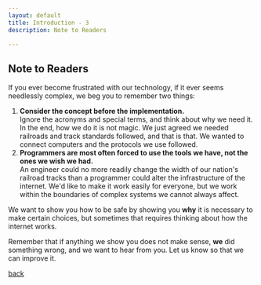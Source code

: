 ```yaml
---
layout: default
title: Introduction - 3
description: Note to Readers

---
```

## Note to Readers

If you ever become frustrated with our technology, if it ever seems needlessly complex, we beg you to remember two things:

1. **Consider the concept before the implementation.**  
   Ignore the acronyms and special terms, and think about why we need it. In the end, how we do it is not magic. We just agreed we needed railroads and track standards followed, and that is that. We wanted to connect computers and the protocols we use followed.
2. **Programmers are most often forced to use the tools we have, not the ones we wish we had.**  
   An engineer could no more readily change the width of our nation's railroad tracks than a programmer could alter the infrastructure of the internet. We'd like to make it work easily for everyone, but we work within the boundaries of complex systems we cannot always affect.

We want to show you how to be safe by showing you **why** it is necessary to make certain choices, but sometimes that requires thinking about how the internet works.

Remember that if anything we show you does not make sense, **we** did something wrong, and we want to hear from you. Let us know so that we can improve it.

[back](./)